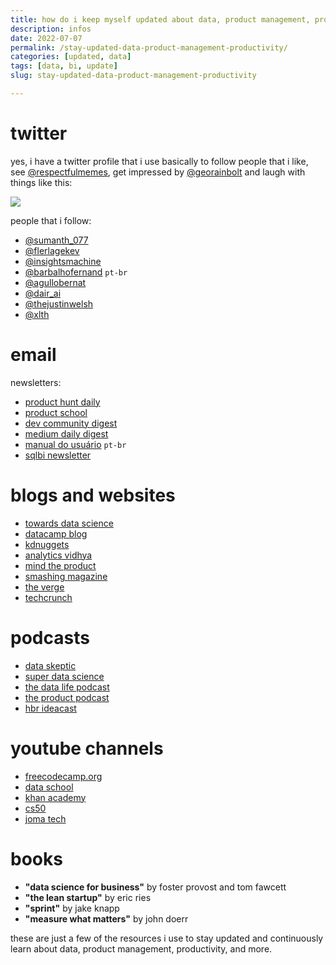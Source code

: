 ```yaml
---
title: how do i keep myself updated about data, product management, productivity and other stuff
description: infos
date: 2022-07-07
permalink: /stay-updated-data-product-management-productivity/
categories: [updated, data]
tags: [data, bi, update]
slug: stay-updated-data-product-management-productivity

---
```

# twitter

yes, i have a twitter profile that i use basically to follow people that i like, see [@respectfulmemes](https://twitter.com/RespectfulMemes), get impressed by [@georainbolt](https://twitter.com/georainbolt) and laugh with things like this:

![](https://i.imgur.com/wXb2y5U.jpg)

people that i follow:

- [@sumanth_077](https://twitter.com/Sumanth_077)
- [@flerlagekev](https://twitter.com/FlerlageKev)
- [@insightsmachine](https://twitter.com/InsightsMachine)
- [@barbalhofernand](https://twitter.com/barbalhofernand) `pt-br`
- [@agullobernat](https://twitter.com/AgulloBernat)
- [@dair_ai](https://twitter.com/dair_ai)
- [@thejustinwelsh](https://twitter.com/thejustinwelsh)
- [@xlth](https://twitter.com/xlth)

# email

newsletters:

- [product hunt daily](https://www.producthunt.com/newsletter)
- [product school](https://productschool.com/)
- [dev community digest](https://dev.to/)
- [medium daily digest](https://medium.com/)
- [manual do usuário](https://manualdousuario.net/) `pt-br`
- [sqlbi newsletter](https://sqlbi.com/)

# blogs and websites

- [towards data science](https://towardsdatascience.com/)
- [datacamp blog](https://www.datacamp.com/community/blog)
- [kdnuggets](https://www.kdnuggets.com/)
- [analytics vidhya](https://www.analyticsvidhya.com/)
- [mind the product](https://www.mindtheproduct.com/)
- [smashing magazine](https://www.smashingmagazine.com/)
- [the verge](https://www.theverge.com/)
- [techcrunch](https://techcrunch.com/)

# podcasts

- [data skeptic](https://dataskeptic.com/)
- [super data science](https://www.superdatascience.com/podcast)
- [the data life podcast](https://www.thedatalifepodcast.com/)
- [the product podcast](https://www.productschool.com/the-product-podcast/)
- [hbr ideacast](https://hbr.org/2018/01/podcast-ideacast)

# youtube channels

- [freecodecamp.org](https://www.youtube.com/channel/UC8butISFwT-Wl7EV0hUK0BQ)
- [data school](https://www.youtube.com/user/dataschool)
- [khan academy](https://www.youtube.com/user/khanacademy)
- [cs50](https://www.youtube.com/user/cs50tv)
- [joma tech](https://www.youtube.com/channel/UCV0qA-eDDICsRR9rPcnG7tw)

# books

- **"data science for business"** by foster provost and tom fawcett
- **"the lean startup"** by eric ries
- **"sprint"** by jake knapp
- **"measure what matters"** by john doerr

these are just a few of the resources i use to stay updated and continuously learn about data, product management, productivity, and more.

